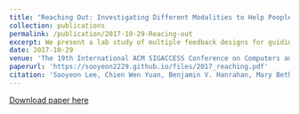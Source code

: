 ```yaml
---
title: "Reaching Out: Investigating Different Modalities to Help People with Visual Impairments Acquire Items"
collection: publications
permalink: /publication/2017-10-29-Reacing-out
excerpt: We present a lab study of multiple feedback designs for guiding small-scale arm-and-hand movement for people with visual impairments (PVI), so that they can reach out to and grasp an item on a shelf. Little attention has been paid to the guidance of smallscale arm-and-hand movements by PVI, yet this is an essential element of product acquisition in a grocery shopping task and other similar daily activities. We developed a feedback interface that allowed us to explore two types of auditory feedback (speech and tones), haptic vibration feedback, and a combination of both. The result of the study demonstrated that the multi-modal navigational feedback, specifically speech and haptic, was the most effective and preferred mode for small-scale navigation. 
date: 2017-10-29
venue: 'The 19th International ACM SIGACCESS Conference on Computers and Accessibility'
paperurl: 'https://sooyeon2229.github.io/files/2017_reaching.pdf'
citation: 'Sooyeon Lee, Chien Wen Yuan, Benjamin V. Hanrahan, Mary Beth Rosson, John M. Carroll. “Reaching Out: Investigating Different Modalities to Help People with Visual Impairments Acquire Items”. ASSETS ’17 Proceedings of the 19th International ACM SIGACCESS Conference on Computers and Accessibility Pages 389-390.'
---
```


[Download paper here](https://sooyeon2229.github.io/files/2017_reaching.pdf)
